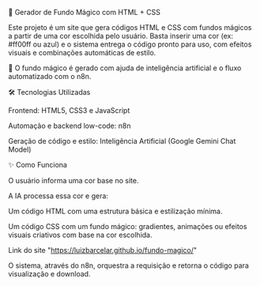 🌈 Gerador de Fundo Mágico com HTML + CSS

Este projeto é um site que gera códigos HTML e CSS com fundos mágicos a partir de uma cor escolhida pelo usuário. Basta inserir uma cor (ex: #ff00ff ou azul) e o sistema entrega o código pronto para uso, com efeitos visuais e combinações automáticas de estilo.

🔮 O fundo mágico é gerado com ajuda de inteligência artificial e o fluxo automatizado com o n8n.

🛠️ Tecnologias Utilizadas

Frontend: HTML5, CSS3 e JavaScript

Automação e backend low-code: n8n

Geração de código e estilo: Inteligência Artificial (Google Gemini Chat Model)

✨ Como Funciona

O usuário informa uma cor base no site.

A IA processa essa cor e gera:

Um código HTML com uma estrutura básica e estilização mínima.

Um código CSS com um fundo mágico: gradientes, animações ou efeitos visuais criativos com base na cor escolhida.

Link do site "https://luizbarcelar.github.io/fundo-magico/"

O sistema, através do n8n, orquestra a requisição e retorna o código para visualização e download.
